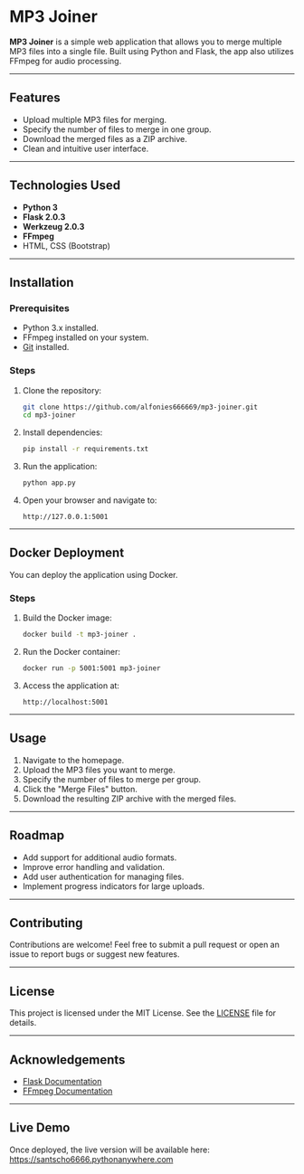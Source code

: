 # MP3 Joiner

**MP3 Joiner** is a simple web application that allows you to merge multiple MP3 files into a single file. Built using
Python and Flask, the app also utilizes FFmpeg for audio processing.

---

## Features

- Upload multiple MP3 files for merging.
- Specify the number of files to merge in one group.
- Download the merged files as a ZIP archive.
- Clean and intuitive user interface.

---

## Technologies Used

- **Python 3**
- **Flask 2.0.3**
- **Werkzeug 2.0.3**
- **FFmpeg**
- HTML, CSS (Bootstrap)

---

## Installation

### Prerequisites

- Python 3.x installed.
- FFmpeg installed on your system.
- [Git](https://git-scm.com/) installed.

### Steps

1. Clone the repository:
   ```bash
   git clone https://github.com/alfonies666669/mp3-joiner.git
   cd mp3-joiner
   ```

2. Install dependencies:
   ```bash
   pip install -r requirements.txt
   ```

3. Run the application:
   ```bash
   python app.py
   ```

4. Open your browser and navigate to:
   ```
   http://127.0.0.1:5001
   ```

---

## Docker Deployment

You can deploy the application using Docker.

### Steps

1. Build the Docker image:
   ```bash
   docker build -t mp3-joiner .
   ```

2. Run the Docker container:
   ```bash
   docker run -p 5001:5001 mp3-joiner
   ```

3. Access the application at:
   ```
   http://localhost:5001
   ```

---

## Usage

1. Navigate to the homepage.
2. Upload the MP3 files you want to merge.
3. Specify the number of files to merge per group.
4. Click the "Merge Files" button.
5. Download the resulting ZIP archive with the merged files.

---

## Roadmap

- Add support for additional audio formats.
- Improve error handling and validation.
- Add user authentication for managing files.
- Implement progress indicators for large uploads.

---

## Contributing

Contributions are welcome! Feel free to submit a pull request or open an issue to report bugs or suggest new features.

---

## License

This project is licensed under the MIT License. See the [LICENSE](LICENSE) file for details.

---

## Acknowledgements

- [Flask Documentation](https://flask.palletsprojects.com/)
- [FFmpeg Documentation](https://ffmpeg.org/documentation.html)

---

## Live Demo

Once deployed, the live version will be available here:
https://santscho6666.pythonanywhere.com